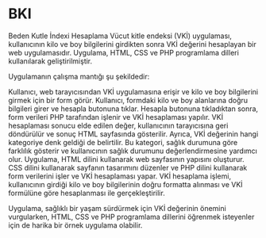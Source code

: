 # BKI
Beden Kutle İndexi Hesaplama
Vücut kitle endeksi (VKİ) uygulaması, kullanıcının kilo ve boy bilgilerini girdikten sonra VKİ değerini hesaplayan bir web uygulamasıdır. Uygulama, HTML, CSS ve PHP programlama dilleri kullanılarak geliştirilmiştir.

Uygulamanın çalışma mantığı şu şekildedir:

Kullanıcı, web tarayıcısından VKİ uygulamasına erişir ve kilo ve boy bilgilerini girmek için bir form görür.
Kullanıcı, formdaki kilo ve boy alanlarına doğru bilgileri girer ve hesapla butonuna tıklar.
Hesapla butonuna tıkladıktan sonra, form verileri PHP tarafından işlenir ve VKİ hesaplaması yapılır.
VKİ hesaplaması sonucu elde edilen değer, kullanıcının tarayıcısına geri döndürülür ve sonuç HTML sayfasında gösterilir.
Ayrıca, VKİ değerinin hangi kategoriye denk geldiği de belirtilir. Bu kategori, sağlık durumuna göre farklılık gösterir ve kullanıcının sağlık durumunu değerlendirmesine yardımcı olur.
Uygulama, HTML dilini kullanarak web sayfasının yapısını oluşturur. CSS dilini kullanarak sayfanın tasarımını düzenler ve PHP dilini kullanarak form verilerini işler ve VKİ hesaplaması yapar. VKİ hesaplama işlemi, kullanıcının girdiği kilo ve boy bilgilerinin doğru formatta alınması ve VKİ formülüne göre hesaplanması ile gerçekleştirilir.

Uygulama, sağlıklı bir yaşam sürdürmek için VKİ değerinin önemini vurgularken, HTML, CSS ve PHP programlama dillerini öğrenmek isteyenler için de harika bir örnek uygulama olabilir.